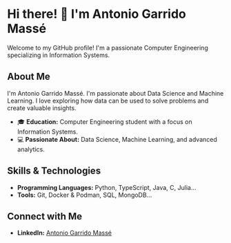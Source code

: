 # Hi there! 👋 I'm Antonio Garrido Massé

Welcome to my GitHub profile! I'm a passionate Computer Engineering specializing in Information Systems.

## About Me

I'm Antonio Garrido Massé. I'm passionate about Data Science and Machine Learning. I love exploring how data can be used to solve problems and create valuable insights.

- 🎓 **Education:** Computer Engineering student with a focus on Information Systems.
- 💻 **Passionate About:** Data Science, Machine Learning, and advanced analytics.

## Skills & Technologies

- **Programming Languages:** Python, TypeScript, Java, C, Julia...
- **Tools:** Git, Docker & Podman, SQL, MongoDB...

## Connect with Me

- **LinkedIn:** [Antonio Garrido Massé](https://www.linkedin.com/in/antonio-garrido-masse)
